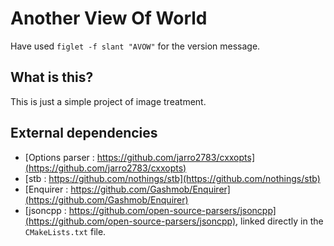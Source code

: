 # Another View Of World

Have used `figlet -f slant "AVOW"` for the version message.

## What is this?

This is just a simple project of image treatment.

## External dependencies

- [Options parser : https://github.com/jarro2783/cxxopts](https://github.com/jarro2783/cxxopts)
- [stb : https://github.com/nothings/stb](https://github.com/nothings/stb)
- [Enquirer : https://github.com/Gashmob/Enquirer](https://github.com/Gashmob/Enquirer)
- [jsoncpp : https://github.com/open-source-parsers/jsoncpp](https://github.com/open-source-parsers/jsoncpp), linked
  directly in the `CMakeLists.txt` file.